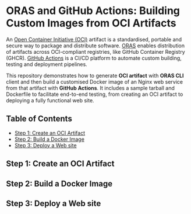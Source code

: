 # ORAS and GitHub Actions: Building Custom Images from OCI Artifacts

An [Open Container Initiative (OCI)](https://opencontainers.org/) artifact is a standardised, portable and secure way to package and distribute software. [ORAS](https://oras.land/) enables distribution of artifacts across OCI-compliant registries, like GitHub Container Registry (GHCR). [GitHub Actions](https://docs.github.com/en/actions) is a CI/CD platform to automate custom building, testing and deployment pipelines.

This repository demonstrates how to generate **OCI artifact** with **ORAS CLI** client and then build a customised Docker image of an Nginx web service from that artifact with **GitHub Actions**. It includes a sample tarball and Dockerfile to facilitate end-to-end testing, from creating an OCI artifact to deploying a fully functional web site.

## Table of Contents
* [Step 1: Create an OCI Artifact](#step-1-create-an-oci-artifact)
* [Step 2: Build a Docker Image](#step-2-build-a-docker-image)
* [Step 3: Deploy a Web site](#step-3-deploy-a-web-site)

## Step 1: Create an OCI Artifact

## Step 2: Build a Docker Image

## Step 3: Deploy a Web site
